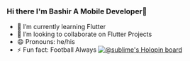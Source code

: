 ### Hi there I'm Bashir A Mobile Developer👋

- 🌱 I’m currently learning Flutter
- 👯 I’m looking to collaborate on Flutter Projects
- 😄 Pronouns: he/his
- ⚡ Fun fact: Football Always
[![@sublime's Holopin board](https://holopin.io/api/user/board?user=sublime)](https://holopin.io/@sublime)
